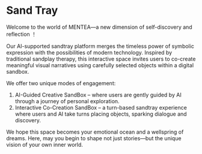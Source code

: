 # Sand Tray

Welcome to the world of MENTEA—a new dimension of self-discovery and reflection ！

Our AI-supported sandtray platform merges the timeless power of symbolic expression with the possibilities of modern technology. Inspired by traditional sandplay therapy, this interactive space invites users to co-create meaningful visual narratives using carefully selected objects within a digital sandbox.

We offer two unique modes of engagement:
1. AI-Guided Creative SandBox – where users are gently guided by AI through a journey of personal exploration.
2. Interactive Co-Creation SandBox – a turn-based sandtray experience where users and AI take turns placing objects, sparking dialogue and discovery.

We hope this space becomes your emotional ocean and a wellspring of dreams.
Here, may you begin to shape not just stories—but the unique vision of your own inner world.